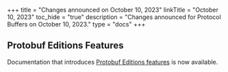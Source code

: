 +++
title = "Changes announced on October 10, 2023"
linkTitle = "October 10, 2023"
toc_hide = "true"
description = "Changes announced for Protocol Buffers on October 10, 2023."
type = "docs"
+++

## Protobuf Editions Features

Documentation that introduces
[Protobuf Editions features](./editions/features) is now
available.
